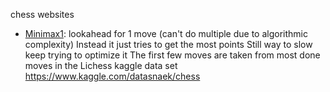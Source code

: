 chess websites

 * [Minimax1](https://docfate111.github.io/chess/minimax/index.html): lookahead for 1 move (can't do multiple due to algorithmic complexity)
 Instead it just tries to get the most points
 Still way to slow keep trying to optimize it
 The first few moves are taken from most done moves in the Lichess kaggle data set
 https://www.kaggle.com/datasnaek/chess
